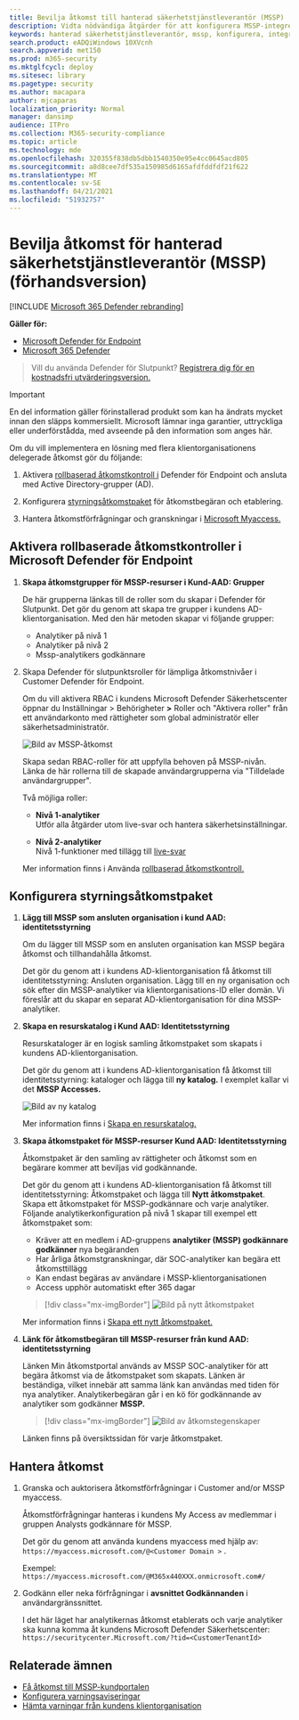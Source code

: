 ```yaml
---
title: Bevilja åtkomst till hanterad säkerhetstjänstleverantör (MSSP)
description: Vidta nödvändiga åtgärder för att konfigurera MSSP-integrering med Microsoft Defender för slutpunkt
keywords: hanterad säkerhetstjänstleverantör, mssp, konfigurera, integrering
search.product: eADQiWindows 10XVcnh
search.appverid: met150
ms.prod: m365-security
ms.mktglfcycl: deploy
ms.sitesec: library
ms.pagetype: security
ms.author: macapara
author: mjcaparas
localization_priority: Normal
manager: dansimp
audience: ITPro
ms.collection: M365-security-compliance
ms.topic: article
ms.technology: mde
ms.openlocfilehash: 320355f838db5dbb1540350e95e4cc0645acd805
ms.sourcegitcommit: a8d8cee7df535a150985d6165afdfddfdf21f622
ms.translationtype: MT
ms.contentlocale: sv-SE
ms.lasthandoff: 04/21/2021
ms.locfileid: "51932757"
---
```

# <a name="grant-managed-security-service-provider-mssp-access-preview"></a>Bevilja åtkomst för hanterad säkerhetstjänstleverantör (MSSP) (förhandsversion)

[!INCLUDE [Microsoft 365 Defender rebranding](../../includes/microsoft-defender.md)]

**Gäller för:**
- [Microsoft Defender för Endpoint](https://go.microsoft.com/fwlink/p/?linkid=2154037)
- [Microsoft 365 Defender](https://go.microsoft.com/fwlink/?linkid=2118804)


>Vill du använda Defender för Slutpunkt? [Registrera dig för en kostnadsfri utvärderingsversion.](https://www.microsoft.com/microsoft-365/windows/microsoft-defender-atp?ocid=docs-mssp-support-abovefoldlink)

>[!IMPORTANT] 
>En del information gäller förinstallerad produkt som kan ha ändrats mycket innan den släpps kommersiellt. Microsoft lämnar inga garantier, uttryckliga eller underförstådda, med avseende på den information som anges här.

Om du vill implementera en lösning med flera klientorganisationens delegerade åtkomst gör du följande:

1. Aktivera [rollbaserad åtkomstkontroll i](rbac.md) Defender för Endpoint och ansluta med Active Directory-grupper (AD).

2. Konfigurera [styrningsåtkomstpaket](https://docs.microsoft.com/azure/active-directory/governance/identity-governance-overview) för åtkomstbegäran och etablering.

3. Hantera åtkomstförfrågningar och granskningar i [Microsoft Myaccess.](https://docs.microsoft.com/azure/active-directory/governance/entitlement-management-request-approve)

## <a name="enable-role-based-access-controls-in-microsoft-defender-for-endpoint"></a>Aktivera rollbaserade åtkomstkontroller i Microsoft Defender för Endpoint

1. **Skapa åtkomstgrupper för MSSP-resurser i Kund-AAD: Grupper**

    De här grupperna länkas till de roller som du skapar i Defender för Slutpunkt. Det gör du genom att skapa tre grupper i kundens AD-klientorganisation. Med den här metoden skapar vi följande grupper:

    - Analytiker på nivå 1 
    - Analytiker på nivå 2 
    - Mssp-analytikers godkännare  


2. Skapa Defender för slutpunktsroller för lämpliga åtkomstnivåer i Customer Defender för Endpoint.

    Om du vill aktivera RBAC i kundens Microsoft Defender Säkerhetscenter öppnar du Inställningar > Behörigheter **>** Roller och "Aktivera roller" från ett användarkonto med rättigheter som global administratör eller säkerhetsadministratör.

    ![Bild av MSSP-åtkomst](images/mssp-access.png)

    Skapa sedan RBAC-roller för att uppfylla behoven på MSSP-nivån. Länka de här rollerna till de skapade användargrupperna via "Tilldelade användargrupper".

    Två möjliga roller:

    - **Nivå 1-analytiker** <br>
      Utför alla åtgärder utom live-svar och hantera säkerhetsinställningar.

    - **Nivå 2-analytiker** <br>
      Nivå 1-funktioner med tillägg till [live-svar](live-response.md)

    Mer information finns i Använda [rollbaserad åtkomstkontroll.](rbac.md)



## <a name="configure-governance-access-packages"></a>Konfigurera styrningsåtkomstpaket

1.  **Lägg till MSSP som ansluten organisation i kund AAD: identitetsstyrning**
    
    Om du lägger till MSSP som en ansluten organisation kan MSSP begära åtkomst och tillhandahålla åtkomst. 

    Det gör du genom att i kundens AD-klientorganisation få åtkomst till identitetsstyrning: Ansluten organisation. Lägg till en ny organisation och sök efter din MSSP-analytiker via klientorganisations-ID eller domän. Vi föreslår att du skapar en separat AD-klientorganisation för dina MSSP-analytiker.

2. **Skapa en resurskatalog i Kund AAD: Identitetsstyrning**

    Resurskataloger är en logisk samling åtkomstpaket som skapats i kundens AD-klientorganisation.

    Det gör du genom att i kundens AD-klientorganisation få åtkomst till identitetsstyrning: kataloger och lägga till **ny katalog.** I exemplet kallar vi det **MSSP Accesses.** 

    ![Bild av ny katalog](images/goverance-catalog.png)

    Mer information finns i [Skapa en resurskatalog.](https://docs.microsoft.com/azure/active-directory/governance/entitlement-management-catalog-create)


3. **Skapa åtkomstpaket för MSSP-resurser Kund AAD: Identitetsstyrning**

    Åtkomstpaket är den samling av rättigheter och åtkomst som en begärare kommer att beviljas vid godkännande. 

    Det gör du genom att i kundens AD-klientorganisation få åtkomst till identitetsstyrning: Åtkomstpaket och lägga till **Nytt åtkomstpaket**. Skapa ett åtkomstpaket för MSSP-godkännare och varje analytiker. Följande analytikerkonfiguration på nivå 1 skapar till exempel ett åtkomstpaket som:

    - Kräver att en medlem i AD-gruppens **analytiker (MSSP) godkännare godkänner** nya begäranden
    - Har årliga åtkomstgranskningar, där SOC-analytiker kan begära ett åtkomsttillägg
    - Kan endast begäras av användare i MSSP-klientorganisationen
    - Access upphör automatiskt efter 365 dagar

    > [!div class="mx-imgBorder"]
    > ![Bild på nytt åtkomstpaket](images/new-access-package.png)

    Mer information finns i [Skapa ett nytt åtkomstpaket.](https://docs.microsoft.com/azure/active-directory/governance/entitlement-management-access-package-create)


4. **Länk för åtkomstbegäran till MSSP-resurser från kund AAD: identitetsstyrning**

    Länken Min åtkomstportal används av MSSP SOC-analytiker för att begära åtkomst via de åtkomstpaket som skapats. Länken är beständiga, vilket innebär att samma länk kan användas med tiden för nya analytiker. Analytikerbegäran går i en kö för godkännande av analytiker som godkänner **MSSP.**

    > [!div class="mx-imgBorder"]
    > ![Bild av åtkomstegenskaper](images/access-properties.png)

    Länken finns på översiktssidan för varje åtkomstpaket.

## <a name="manage-access"></a>Hantera åtkomst 

1. Granska och auktorisera åtkomstförfrågningar i Customer and/or MSSP myaccess.

    Åtkomstförfrågningar hanteras i kundens My Access av medlemmar i gruppen Analysts godkännare för MSSP.

    Det gör du genom att använda kundens myaccess med hjälp av:  `https://myaccess.microsoft.com/@<Customer Domain >` . 

    Exempel:  `https://myaccess.microsoft.com/@M365x440XXX.onmicrosoft.com#/`   
2. Godkänn eller neka förfrågningar i **avsnittet Godkännanden** i användargränssnittet.

    I det här läget har analytikernas åtkomst etablerats och varje analytiker ska kunna komma åt kundens Microsoft Defender Säkerhetscenter: `https://securitycenter.Microsoft.com/?tid=<CustomerTenantId>`

## <a name="related-topics"></a>Relaterade ämnen
- [Få åtkomst till MSSP-kundportalen](access-mssp-portal.md)
- [Konfigurera varningsaviseringar](configure-mssp-notifications.md)
- [Hämta varningar från kundens klientorganisation](fetch-alerts-mssp.md)



 

